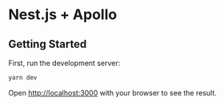 # Nest.js + Apollo

## Getting Started

First, run the development server:

```bash
yarn dev
```

Open [http://localhost:3000](http://localhost:3000) with your browser to see the result.
